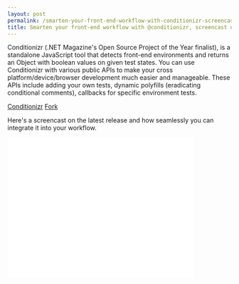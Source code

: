 ```yaml
---
layout: post
permalink: /smarten-your-front-end-workflow-with-conditionizr-screencast-on-all-the-apis
title: Smarten your front-end workflow with @conditionizr, screencast on all the APIs
---
```


Conditionizr (.NET Magazine's Open Source Project of the Year finalist), is a standalone JavaScript tool that detects front-end environments and returns an Object with boolean values on given test states. You can use Conditionizr with various public APIs to make your cross platform/device/browser development much easier and manageable. These APIs include adding your own tests, dynamic polyfills (eradicating conditional comments), callbacks for specific environment tests.

<div class="download-box">
  <a href="//conditionizr.com">Conditionizr</a>
  <a href="//github.com/conditionizr/conditionizr">Fork</a>
</div>

Here's a screencast on the latest release and how seamlessly you can integrate it into your workflow.

<div class="screencast">
  <iframe width="420" height="315" src="//www.youtube.com/embed/mj4BIUxoEQY" frameborder="0" allowfullscreen></iframe>
</div>
